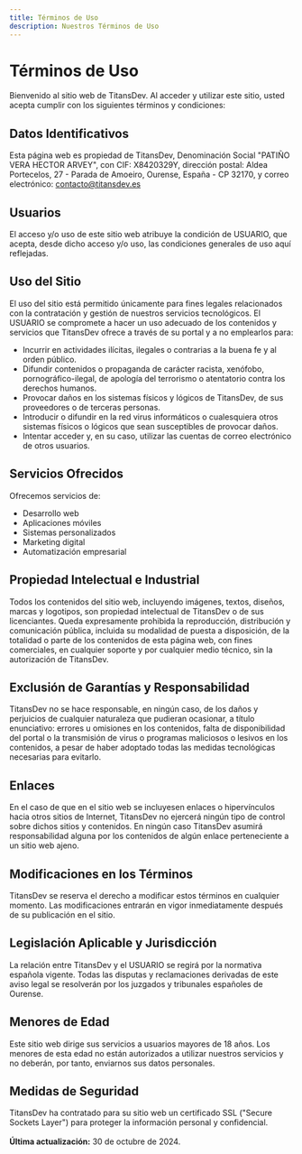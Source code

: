 ```yaml
---
title: Términos de Uso
description: Nuestros Términos de Uso
---
```


# Términos de Uso

Bienvenido al sitio web de <span class="highlight">TitansDev</span>. Al acceder y utilizar este sitio, usted acepta cumplir con los siguientes términos y condiciones:

## Datos Identificativos

Esta página web es propiedad de <span class="highlight">TitansDev</span>, Denominación Social "PATIÑO VERA HECTOR ARVEY", con CIF: X8420329Y, dirección postal: Aldea Portecelos, 27 - Parada de Amoeiro, Ourense, España - CP 32170, y correo electrónico: <span class="highlight">contacto@titansdev.es</span>

## Usuarios

El acceso y/o uso de este sitio web atribuye la condición de USUARIO, que acepta, desde dicho acceso y/o uso, las condiciones generales de uso aquí reflejadas.

## Uso del Sitio

El uso del sitio está permitido únicamente para fines legales relacionados con la contratación y gestión de nuestros servicios tecnológicos. El USUARIO se compromete a hacer un uso adecuado de los contenidos y servicios que <span class="highlight">TitansDev</span> ofrece a través de su portal y a no emplearlos para:

- Incurrir en actividades ilícitas, ilegales o contrarias a la buena fe y al orden público.
- Difundir contenidos o propaganda de carácter racista, xenófobo, pornográfico-ilegal, de apología del terrorismo o atentatorio contra los derechos humanos.
- Provocar daños en los sistemas físicos y lógicos de <span class="highlight">TitansDev</span>, de sus proveedores o de terceras personas.
- Introducir o difundir en la red virus informáticos o cualesquiera otros sistemas físicos o lógicos que sean susceptibles de provocar daños.
- Intentar acceder y, en su caso, utilizar las cuentas de correo electrónico de otros usuarios.

## Servicios Ofrecidos

Ofrecemos servicios de:

- Desarrollo web
- Aplicaciones móviles
- Sistemas personalizados
- Marketing digital
- Automatización empresarial

## Propiedad Intelectual e Industrial

Todos los contenidos del sitio web, incluyendo imágenes, textos, diseños, marcas y logotipos, son propiedad intelectual de <span class="highlight">TitansDev</span> o de sus licenciantes. Queda expresamente prohibida la reproducción, distribución y comunicación pública, incluida su modalidad de puesta a disposición, de la totalidad o parte de los contenidos de esta página web, con fines comerciales, en cualquier soporte y por cualquier medio técnico, sin la autorización de <span class="highlight">TitansDev</span>.

## Exclusión de Garantías y Responsabilidad

<span class="highlight">TitansDev</span> no se hace responsable, en ningún caso, de los daños y perjuicios de cualquier naturaleza que pudieran ocasionar, a título enunciativo: errores u omisiones en los contenidos, falta de disponibilidad del portal o la transmisión de virus o programas maliciosos o lesivos en los contenidos, a pesar de haber adoptado todas las medidas tecnológicas necesarias para evitarlo.

## Enlaces

En el caso de que en el sitio web se incluyesen enlaces o hipervínculos hacia otros sitios de Internet, <span class="highlight">TitansDev</span> no ejercerá ningún tipo de control sobre dichos sitios y contenidos. En ningún caso <span class="highlight">TitansDev</span> asumirá responsabilidad alguna por los contenidos de algún enlace perteneciente a un sitio web ajeno.

## Modificaciones en los Términos

<span class="highlight">TitansDev</span> se reserva el derecho a modificar estos términos en cualquier momento. Las modificaciones entrarán en vigor inmediatamente después de su publicación en el sitio.

## Legislación Aplicable y Jurisdicción

La relación entre <span class="highlight">TitansDev</span> y el USUARIO se regirá por la normativa española vigente. Todas las disputas y reclamaciones derivadas de este aviso legal se resolverán por los juzgados y tribunales españoles de Ourense.

## Menores de Edad

Este sitio web dirige sus servicios a usuarios mayores de 18 años. Los menores de esta edad no están autorizados a utilizar nuestros servicios y no deberán, por tanto, enviarnos sus datos personales.

## Medidas de Seguridad

<span class="highlight">TitansDev</span> ha contratado para su sitio web un certificado SSL ("Secure Sockets Layer") para proteger la información personal y confidencial.
<br><br>
**Última actualización:** 30 de octubre de 2024.